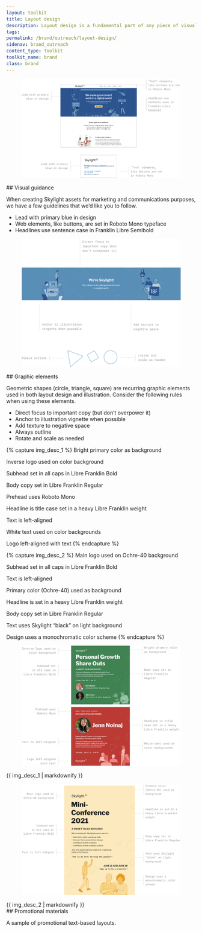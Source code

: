 ```yaml
---
layout: toolkit
title: Layout design
description: Layout design is a fundamental part of any piece of visual communication. Whether we’re designing a web page or a business card, our layout is key when it comes to creating an engaging and user-friendly experience.
tags:
permalink: /brand/outreach/layout-design/
sidenav: brand_outreach
content_type: Toolkit
toolkit_name: brand
class: brand
---
```


<div class="row brand__content-section">
<div class="col-md-8">
  <div class="section__container p-5">
    <figure class="">
      <img class="" src="/img/brand/outreach/intro.jpg" alt="">
    </figure>
  </div>
</div>
<div class="col-md-4" markdown="1">
## Visual guidance

When creating Skylight assets for marketing and communications purposes, we have a few guidelines that we’d like you to follow.

- Lead with primary blue in design
- Web elements, like buttons, are set in Roboto Mono typeface
- Headlines use sentence case in Franklin Libre Semibold
</div>
</div>

<div class="row brand__content-section">
<div class="col-md-8">
  <div class="section__container p-5">
    <figure class="">
      <img class="" src="/img/brand/outreach/graphic-elements.jpg" alt="">
    </figure>
  </div>
</div>
<div class="col-md-4" markdown="1">
## Graphic elements

Geometric shapes (circle, triangle, square) are recurring graphic elements used in both layout design and illustration. Consider the following rules when using these elements.

- Direct focus to important copy (but don’t overpower it)
- Anchor to illustration vignette when possible
- Add texture to negative space
- Always outline
- Rotate and scale as needed
</div>
</div>


{% capture img_desc_1 %}
Bright primary color as background

Inverse logo used on color background

Subhead set in all caps in Libre Franklin Bold

Body copy set in Libre Franklin Regular

Prehead uses Roboto Mono

Headline is title case set in a heavy Libre Franklin weight

Text is left-aligned

White text used on color backgrounds

Logo left-aligned with text
{% endcapture %}

{% capture img_desc_2 %}
Main logo used on Ochre-40 background

Subhead set in all caps in Libre Franklin Bold

Text is left-aligned

Primary color (Ochre-40) used as background

Headline is set in a heavy Libre Franklin weight

Body copy set in Libre Franklin Regular

Text uses Skylight “black” on light background

Design uses a monochromatic color scheme
{% endcapture %}

<div class="row brand__content-section">

  <div class="col-md-8">
    <div class="section__container p-5">
      <figure class="">
        <img class="" src="/img/brand/outreach/brand-in-use/promo-1.jpg" alt="">
      </figure>
      <div class="caption">{{ img_desc_1 | markdownify }}</div>
    </div>
    <div class="section__container p-5 mt-5">
      <figure class="">
        <img class="" src="/img/brand/outreach/brand-in-use/promo-2.jpg" alt="">
      </figure>
      <div class="caption">{{ img_desc_2 | markdownify }}</div>
    </div>
  </div>
<div class="col-md-4" markdown="1">
## Promotional materials

A sample of promotional text-based layouts.
</div>
</div>
